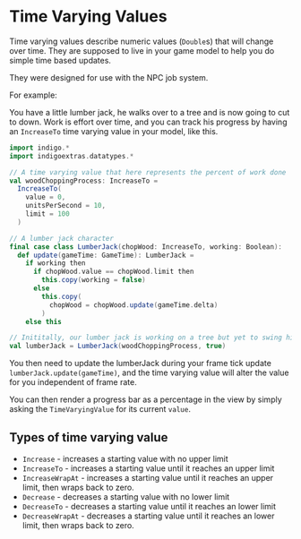 # Time Varying Values

Time varying values describe numeric values (`Double`s) that will change over time. They are supposed to live in your game model to help you do simple time based updates.

They were designed for use with the NPC job system.

For example:

You have a little lumber jack, he walks over to a tree and is now going to cut to down. Work is effort over time, and you can track his progress by having an `IncreaseTo` time varying value in your model, like this.

```scala mdoc:js
import indigo.*
import indigoextras.datatypes.*

// A time varying value that here represents the percent of work done
val woodChoppingProcess: IncreaseTo =
  IncreaseTo(
    value = 0,
    unitsPerSecond = 10,
    limit = 100
  )

// A lumber jack character
final case class LumberJack(chopWood: IncreaseTo, working: Boolean):
  def update(gameTime: GameTime): LumberJack =
    if working then
      if chopWood.value == chopWood.limit then
        this.copy(working = false)
      else
        this.copy(
          chopWood = chopWood.update(gameTime.delta)
        )
    else this

// Inititally, our lumber jack is working on a tree but yet to swing his axe.
val lumberJack = LumberJack(woodChoppingProcess, true)
```

You then need to update the lumberJack during your frame tick update `lumberJack.update(gameTime)`, and the time varying value will alter the value for you independent of frame rate.

You can then render a progress bar as a percentage in the view by simply asking the `TimeVaryingValue` for its current `value`.

## Types of time varying value

- `Increase` - increases a starting value with no upper limit
- `IncreaseTo` - increases a starting value until it reaches an upper limit
- `IncreaseWrapAt` - increases a starting value until it reaches an upper limit, then wraps back to zero.
- `Decrease` - decreases a starting value with no lower limit
- `DecreaseTo` - decreases a starting value until it reaches an lower limit
- `DecreaseWrapAt` - decreases a starting value until it reaches an lower limit, then wraps back to zero.
